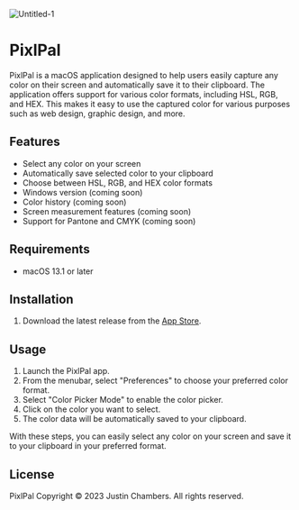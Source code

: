 ![Untitled-1](https://github.com/jjcxdev/PixlPal_free/blob/main/pixlpal_logo_new.png)

<h1>PixlPal</h1>

<p>PixlPal is a macOS application designed to help users easily capture any color on their screen and automatically save it to their clipboard. The application offers support for various color formats, including HSL, RGB, and HEX. This makes it easy to use the captured color for various purposes such as web design, graphic design, and more.</p>

<h2>Features</h2>

<ul>
  <li>Select any color on your screen</li>
  <li>Automatically save selected color to your clipboard</li>
  <li>Choose between HSL, RGB, and HEX color formats</li>
  <li>Windows version (coming soon)</li>
  <li>Color history (coming soon)</li>
  <li>Screen measurement features (coming soon)</li>
  <li>Support for Pantone and CMYK (coming soon)</li>
</ul>

<h2>Requirements</h2>

<ul>
  <li>macOS 13.1 or later</li>
</ul>

<h2>Installation</h2>

<ol>
  <li>Download the latest release from the <a href="https://apps.apple.com/ca/app/pixlpal/id6447212748?mt=12">App Store</a>.</li>
</ol>

<h2>Usage</h2>

<ol>
  <li>Launch the PixlPal app.</li>
  <li>From the menubar, select "Preferences" to choose your preferred color format.</li>
  <li>Select "Color Picker Mode" to enable the color picker.</li>
  <li>Click on the color you want to select.</li>
  <li>The color data will be automatically saved to your clipboard.</li>
</ol>
<p>With these steps, you can easily select any color on your screen and save it to your clipboard in your preferred format.</p>

<h2>License</h2>

<p>PixlPal Copyright © 2023 Justin Chambers. All rights reserved.</p>
